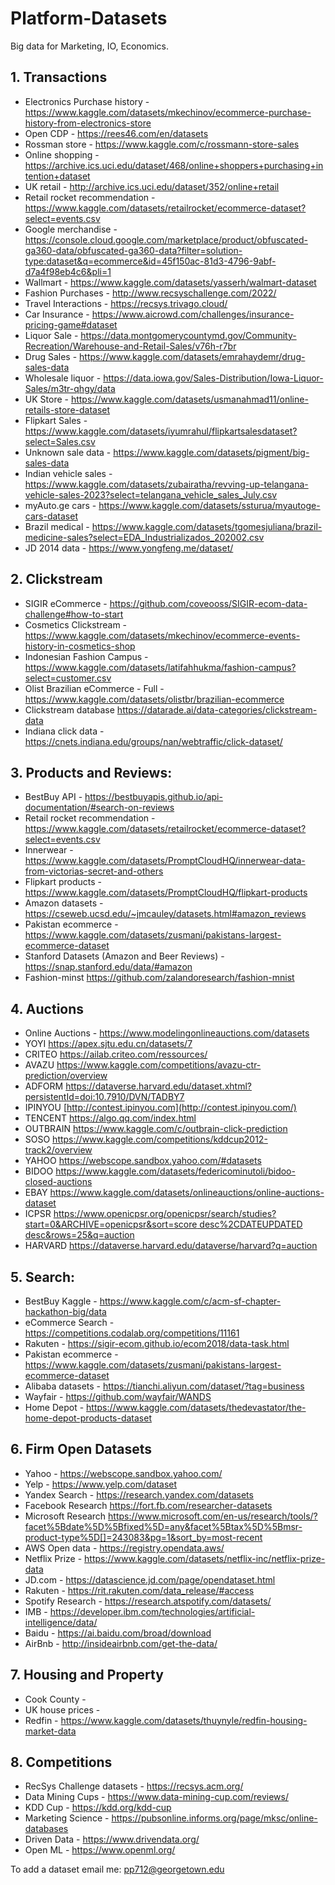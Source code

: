 # Platform-Datasets
Big data for Marketing, IO, Economics.

## 1. Transactions

- Electronics Purchase history - https://www.kaggle.com/datasets/mkechinov/ecommerce-purchase-history-from-electronics-store
- Open CDP - https://rees46.com/en/datasets
- Rossman store - https://www.kaggle.com/c/rossmann-store-sales
- Online shopping - https://archive.ics.uci.edu/dataset/468/online+shoppers+purchasing+intention+dataset
- UK retail - http://archive.ics.uci.edu/dataset/352/online+retail
- Retail rocket recommendation - https://www.kaggle.com/datasets/retailrocket/ecommerce-dataset?select=events.csv
- Google merchandise - https://console.cloud.google.com/marketplace/product/obfuscated-ga360-data/obfuscated-ga360-data?filter=solution-type:dataset&q=ecommerce&id=45f150ac-81d3-4796-9abf-d7a4f98eb4c6&pli=1
- Wallmart - https://www.kaggle.com/datasets/yasserh/walmart-dataset
- Fashion Purchases - http://www.recsyschallenge.com/2022/
- Travel Interactions - https://recsys.trivago.cloud/
- Car Insurance - https://www.aicrowd.com/challenges/insurance-pricing-game#dataset
- Liquor Sale - https://data.montgomerycountymd.gov/Community-Recreation/Warehouse-and-Retail-Sales/v76h-r7br
- Drug Sales - https://www.kaggle.com/datasets/emrahaydemr/drug-sales-data
- Wholesale liquor - https://data.iowa.gov/Sales-Distribution/Iowa-Liquor-Sales/m3tr-qhgy/data
- UK Store - https://www.kaggle.com/datasets/usmanahmad11/online-retails-store-dataset
- Flipkart Sales - https://www.kaggle.com/datasets/iyumrahul/flipkartsalesdataset?select=Sales.csv
- Unknown sale data - https://www.kaggle.com/datasets/pigment/big-sales-data
- Indian vehicle sales - https://www.kaggle.com/datasets/zubairatha/revving-up-telangana-vehicle-sales-2023?select=telangana_vehicle_sales_July.csv
- myAuto.ge cars - https://www.kaggle.com/datasets/ssturua/myautoge-cars-dataset
- Brazil medical - https://www.kaggle.com/datasets/tgomesjuliana/brazil-medicine-sales?select=EDA_Industrializados_202002.csv
- JD 2014 data - https://www.yongfeng.me/dataset/

## 2. Clickstream
- SIGIR eCommerce - https://github.com/coveooss/SIGIR-ecom-data-challenge#how-to-start
- Cosmetics Clickstream - https://www.kaggle.com/datasets/mkechinov/ecommerce-events-history-in-cosmetics-shop
- Indonesian Fashion Campus - https://www.kaggle.com/datasets/latifahhukma/fashion-campus?select=customer.csv
- Olist Brazilian eCommerce - Full - https://www.kaggle.com/datasets/olistbr/brazilian-ecommerce
- Clickstream database https://datarade.ai/data-categories/clickstream-data
- Indiana click data - https://cnets.indiana.edu/groups/nan/webtraffic/click-dataset/

## 3. Products and Reviews:

- BestBuy API - https://bestbuyapis.github.io/api-documentation/#search-on-reviews
- Retail rocket recommendation - https://www.kaggle.com/datasets/retailrocket/ecommerce-dataset?select=events.csv
- Innerwear - https://www.kaggle.com/datasets/PromptCloudHQ/innerwear-data-from-victorias-secret-and-others
- Flipkart products - https://www.kaggle.com/datasets/PromptCloudHQ/flipkart-products
- Amazon datasets - https://cseweb.ucsd.edu/~jmcauley/datasets.html#amazon_reviews
- Pakistan ecommerce - https://www.kaggle.com/datasets/zusmani/pakistans-largest-ecommerce-dataset
- Stanford Datasets (Amazon and Beer Reviews) - https://snap.stanford.edu/data/#amazon
- Fashion-minst https://github.com/zalandoresearch/fashion-mnist

## 4. Auctions 
- Online Auctions - https://www.modelingonlineauctions.com/datasets
- YOYI https://apex.sjtu.edu.cn/datasets/7
- CRITEO https://ailab.criteo.com/ressources/
- AVAZU https://www.kaggle.com/competitions/avazu-ctr-prediction/overview
- ADFORM https://dataverse.harvard.edu/dataset.xhtml?persistentId=doi:10.7910/DVN/TADBY7
- IPINYOU  [http://contest.ipinyou.com](http://contest.ipinyou.com/)
- TENCENT https://algo.qq.com/index.html
- OUTBRAIN https://www.kaggle.com/c/outbrain-click-prediction
- SOSO https://www.kaggle.com/competitions/kddcup2012-track2/overview
- YAHOO https://webscope.sandbox.yahoo.com/#datasets
- BIDOO https://www.kaggle.com/datasets/federicominutoli/bidoo-closed-auctions
- EBAY https://www.kaggle.com/datasets/onlineauctions/online-auctions-dataset
- ICPSR [https://www.openicpsr.org/openicpsr/search/studies?start=0&ARCHIVE=openicpsr&sort=score desc%2CDATEUPDATED desc&rows=25&q=auction](https://www.openicpsr.org/openicpsr/search/studies?start=0&ARCHIVE=openicpsr&sort=score%20desc%2CDATEUPDATED%20desc&rows=25&q=auction)
- HARVARD https://dataverse.harvard.edu/dataverse/harvard?q=auction

## 5. Search:

- BestBuy Kaggle - https://www.kaggle.com/c/acm-sf-chapter-hackathon-big/data
- eCommerce Search - https://competitions.codalab.org/competitions/11161
- Rakuten - https://sigir-ecom.github.io/ecom2018/data-task.html
- Pakistan ecommerce - https://www.kaggle.com/datasets/zusmani/pakistans-largest-ecommerce-dataset
- Alibaba datasets - https://tianchi.aliyun.com/dataset/?tag=business
- Wayfair - https://github.com/wayfair/WANDS
- Home Depot - https://www.kaggle.com/datasets/thedevastator/the-home-depot-products-dataset

## 6. Firm Open Datasets

- Yahoo - https://webscope.sandbox.yahoo.com/
- Yelp - https://www.yelp.com/dataset
- Yandex Search - https://research.yandex.com/datasets
- Facebook Research https://fort.fb.com/researcher-datasets
- Microsoft Research https://www.microsoft.com/en-us/research/tools/?facet%5Bdate%5D%5Bfixed%5D=any&facet%5Btax%5D%5Bmsr-product-type%5D[]=243083&pg=1&sort_by=most-recent
- AWS Open data - https://registry.opendata.aws/
- Netflix Prize - https://www.kaggle.com/datasets/netflix-inc/netflix-prize-data
- JD.com - https://datascience.jd.com/page/opendataset.html
- Rakuten - https://rit.rakuten.com/data_release/#access
- Spotify Research - https://research.atspotify.com/datasets/
- IMB - https://developer.ibm.com/technologies/artificial-intelligence/data/
- Baidu - https://ai.baidu.com/broad/download
- AirBnb - http://insideairbnb.com/get-the-data/

## 7. Housing and Property

- Cook County -
- UK house prices -
- Redfin - https://www.kaggle.com/datasets/thuynyle/redfin-housing-market-data


## 8. Competitions
- RecSys Challenge datasets - https://recsys.acm.org/
- Data Mining Cups - https://www.data-mining-cup.com/reviews/
- KDD Cup - https://kdd.org/kdd-cup
- Marketing Science - https://pubsonline.informs.org/page/mksc/online-databases
- Driven Data - https://www.drivendata.org/
- Open ML - https://www.openml.org/
  
To add a dataset email me: pp712@georgetown.edu
